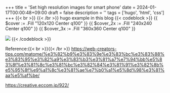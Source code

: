 +++
title = 'Set high resolution images for smart phone'
date = 2024-01-17T00:00:48+09:00
draft = false
description = ''
tags = ['hugo', 'html', 'css']
+++
{{< br >}}
{{< /br >}}
hugo example in this blog
{{< codeblock >}}
{{ $cover := .Fill "120x120 Center q100" }}
{{ $cover_2x := .Fill "240x240 Center q100" }}
{{ $cover_3x := .Fill "360x360 Center q100" }}

<img srcset="{{ $cover_2x.Permalink }} 2x, {{ $cover_3x.Permalink }} 3x" src="{{ $cover.Permalink }}">
{{< /codeblock >}}


Reference:{{< br >}}{{< /br >}}
https://web-creators-tips.com/matome/%e3%82%b9%e3%83%9e%e3%83%bc%e3%83%88%e3%83%95%e3%82%a9%e3%83%b3%e3%81%a7%e7%94%bb%e5%83%8f%e3%81%8c%e3%81%bc%e3%82%84%e3%81%91%e3%82%8b%e5%95%8f%e9%a1%8c%e3%81%ae%e7%b0%a1%e5%8d%98%e3%81%aa%e5%af%be/

https://creative.eccom.jp/922/